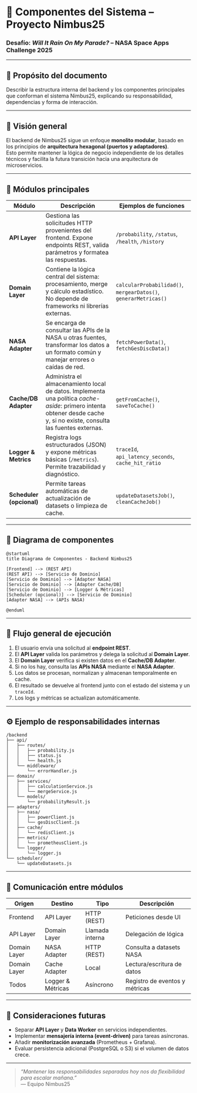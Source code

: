 

# 🧱 Componentes del Sistema – Proyecto Nimbus25  
### Desafío: *Will It Rain On My Parade?* – NASA Space Apps Challenge 2025

---

## 🧩 Propósito del documento

Describir la estructura interna del backend y los componentes principales que conforman el sistema Nimbus25, explicando su responsabilidad, dependencias y forma de interacción.

---

## 🧠 Visión general

El backend de Nimbus25 sigue un enfoque **monolito modular**, basado en los principios de **arquitectura hexagonal (puertos y adaptadores)**.  
Esto permite mantener la lógica de negocio independiente de los detalles técnicos y facilita la futura transición hacia una arquitectura de microservicios.

---

## 🧰 Módulos principales

| Módulo | Descripción | Ejemplos de funciones |
|--------|--------------|-----------------------|
| **API Layer** | Gestiona las solicitudes HTTP provenientes del frontend. Expone endpoints REST, valida parámetros y formatea las respuestas. | `/probability`, `/status`, `/health`, `/history` |
| **Domain Layer** | Contiene la lógica central del sistema: procesamiento, merge y cálculo estadístico. No depende de frameworks ni librerías externas. | `calcularProbabilidad()`, `mergearDatos()`, `generarMetricas()` |
| **NASA Adapter** | Se encarga de consultar las APIs de la NASA u otras fuentes, transformar los datos a un formato común y manejar errores o caídas de red. | `fetchPowerData()`, `fetchGesDiscData()` |
| **Cache/DB Adapter** | Administra el almacenamiento local de datos. Implementa una política *cache-aside*: primero intenta obtener desde cache y, si no existe, consulta las fuentes externas. | `getFromCache()`, `saveToCache()` |
| **Logger & Metrics** | Registra logs estructurados (JSON) y expone métricas básicas (`/metrics`). Permite trazabilidad y diagnóstico. | `traceId`, `api_latency_seconds`, `cache_hit_ratio` |
| **Scheduler (opcional)** | Permite tareas automáticas de actualización de datasets o limpieza de cache. | `updateDatasetsJob()`, `cleanCacheJob()` |

---

## 🧩 Diagrama de componentes

```plantuml
@startuml
title Diagrama de Componentes - Backend Nimbus25

[Frontend] --> (REST API)
(REST API) --> [Servicio de Dominio]
[Servicio de Dominio] --> [Adapter NASA]
[Servicio de Dominio] --> [Adapter Cache/DB]
[Servicio de Dominio] --> [Logger & Métricas]
[Scheduler (opcional)] --> [Servicio de Dominio]
[Adapter NASA] --> (APIs NASA)

@enduml
```

---

## 🔄 Flujo general de ejecución

1. El usuario envía una solicitud al **endpoint REST**.  
2. El **API Layer** valida los parámetros y delega la solicitud al **Domain Layer**.  
3. El **Domain Layer** verifica si existen datos en el **Cache/DB Adapter**.  
4. Si no los hay, consulta las **APIs NASA** mediante el **NASA Adapter**.  
5. Los datos se procesan, normalizan y almacenan temporalmente en cache.  
6. El resultado se devuelve al frontend junto con el estado del sistema y un `traceId`.  
7. Los logs y métricas se actualizan automáticamente.

---

## ⚙️ Ejemplo de responsabilidades internas

```text
/backend
├── api/
│   ├── routes/
│   │   ├── probability.js
│   │   ├── status.js
│   │   └── health.js
│   └── middleware/
│       └── errorHandler.js
├── domain/
│   ├── services/
│   │   ├── calculationService.js
│   │   └── mergeService.js
│   └── models/
│       └── probabilityResult.js
├── adapters/
│   ├── nasa/
│   │   ├── powerClient.js
│   │   └── gesDiscClient.js
│   ├── cache/
│   │   └── redisClient.js
│   ├── metrics/
│   │   └── prometheusClient.js
│   └── logger/
│       └── logger.js
└── scheduler/
    └── updateDatasets.js
```

---

## 🔐 Comunicación entre módulos

| Origen | Destino | Tipo | Descripción |
|--------|----------|------|--------------|
| Frontend | API Layer | HTTP (REST) | Peticiones desde UI |
| API Layer | Domain Layer | Llamada interna | Delegación de lógica |
| Domain Layer | NASA Adapter | HTTP (REST) | Consulta a datasets NASA |
| Domain Layer | Cache Adapter | Local | Lectura/escritura de datos |
| Todos | Logger & Métricas | Asíncrono | Registro de eventos y métricas |

---

## 🧭 Consideraciones futuras

- Separar **API Layer** y **Data Worker** en servicios independientes.  
- Implementar **mensajería interna (event-driven)** para tareas asíncronas.  
- Añadir **monitorización avanzada** (Prometheus + Grafana).  
- Evaluar persistencia adicional (PostgreSQL o S3) si el volumen de datos crece.  

---

> *“Mantener las responsabilidades separadas hoy nos da flexibilidad para escalar mañana.”*  
> — Equipo Nimbus25